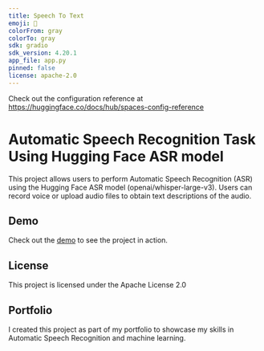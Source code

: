 ```yaml
---
title: Speech To Text
emoji: 👀
colorFrom: gray
colorTo: gray
sdk: gradio
sdk_version: 4.20.1
app_file: app.py
pinned: false
license: apache-2.0
---
```


Check out the configuration reference at https://huggingface.co/docs/hub/spaces-config-reference

# Automatic Speech Recognition Task Using Hugging Face ASR model

This project allows users to perform Automatic Speech Recognition (ASR) using the Hugging Face ASR model (openai/whisper-large-v3). 
Users can record voice or upload audio files to obtain text descriptions of the audio.

## Demo

Check out the [demo](https://huggingface.co/spaces/NadiAhmdi97/Speech_to_Text) to see the project in action.


## License

This project is licensed under the Apache License 2.0

## Portfolio

I created this project as part of my portfolio to showcase my skills in Automatic Speech Recognition and machine learning.
